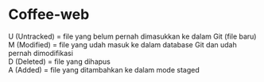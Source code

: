 ﻿# Coffee-web
U (Untracked) = file yang belum pernah dimasukkan ke dalam Git (file baru)  
M (Modified) = file yang udah masuk ke dalam database Git dan udah pernah dimodifikasi  
D (Deleted) = file yang dihapus  
A (Added) = file yang ditambahkan ke dalam mode staged  
